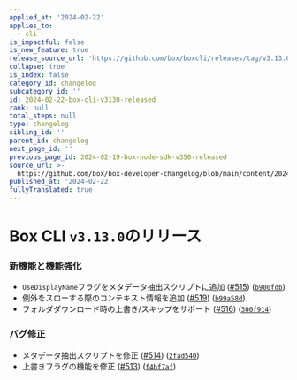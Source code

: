 ```yaml
---
applied_at: '2024-02-22'
applies_to:
  - cli
is_impactful: false
is_new_feature: true
release_source_url: 'https://github.com/box/boxcli/releases/tag/v3.13.0'
collapse: true
is_index: false
category_id: changelog
subcategory_id: ''
id: 2024-02-22-box-cli-v3130-released
rank: null
total_steps: null
type: changelog
sibling_id: ''
parent_id: changelog
next_page_id: ''
previous_page_id: 2024-02-19-box-node-sdk-v350-released
source_url: >-
  https://github.com/box/box-developer-changelog/blob/main/content/2024/02-22-box-cli-v3130-released.md
published_at: '2024-02-22'
fullyTranslated: true
---
```

# Box CLI `v3.13.0`のリリース

### 新機能と機能強化

* `UseDisplayName`フラグをメタデータ抽出スクリプトに追加 ([#515][1]) ([`b900fdb`][2])
* 例外をスローする際のコンテキスト情報を追加 ([#519][3]) ([`b99a58d`][4])
* フォルダダウンロード時の上書き/スキップをサポート ([#516][5]) ([`300f914`][6])

### バグ修正

* メタデータ抽出スクリプトを修正 ([#514][7]) ([`2fad540`][8])
* 上書きフラグの機能を修正 ([#513][9]) ([`f4bf7af`][10])

[1]: https://github.com/box/boxcli/issues/515

[2]: https://github.com/box/boxcli/commit/b900fdb984345c0fdfeb09e531f6a358ad8c3b8e

[3]: https://github.com/box/boxcli/issues/519

[4]: https://github.com/box/boxcli/commit/b99a58d930eccf5363c82b84e4415336d7d69541

[5]: https://github.com/box/boxcli/issues/516

[6]: https://github.com/box/boxcli/commit/300f914ba8bb94d9c399699d126d81aba0b22142

[7]: https://github.com/box/boxcli/issues/514

[8]: https://github.com/box/boxcli/commit/2fad540badf60538fe1456f8071b74bf917f7464

[9]: https://github.com/box/boxcli/issues/513

[10]: https://github.com/box/boxcli/commit/f4bf7af8e0bbdf7e73fab23d920259ef16672be0
